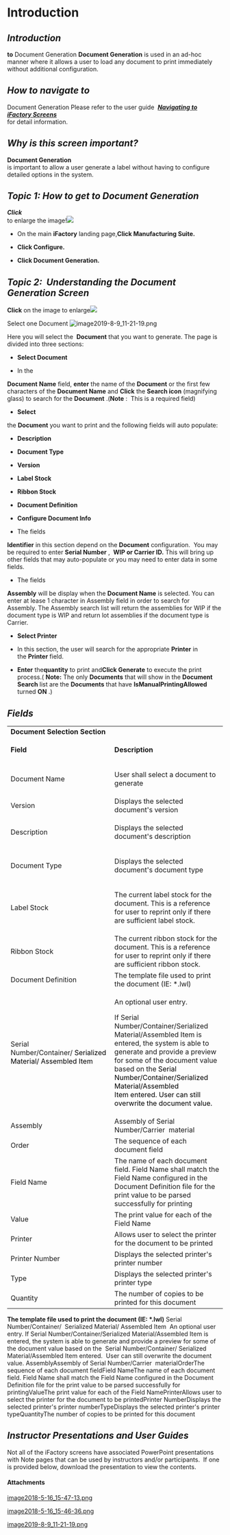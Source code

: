 # Introduction



## ***Introduction***  


**to**  Document Generation
**Document Generation** 
is used in an ad-hoc manner where it allows a user to load any document to print immediately without additional configuration.

## ***How to navigate to***  


Document Generation
Please refer to the user guide 
***[Navigating to iFactory Screens](/iFactory-JGP-MES/iFactory-JGP-MES-Home/iFactory-JGP-MS/CONTENT/General-Production/Printing/Document-Generation/User-Guide-%2D-Document-Generation.md)***  
for detail information.


## ***Why is this screen important?***  


**Document Generation**  
is important to allow a user generate a label without having to configure detailed options in the system.



## ***Topic 1: How to get to Document Generation***  


***Click***  
to enlarge the image!![](/.attachments/29918407.png)




- On the main
**iFactory** landing page,**Click Manufacturing Suite.** 
- **Click Configure.**

- **Click Document Generation.**



## ***Topic 2:  Understanding the Document Generation Screen***  


**Click** 
on the image to enlarge![](/.attachments/29918406.png)



Select one Document
![image2019-8-9_11-21-19.png](/.attachments/53773372.png)


Here you will select the 
**Document** that you want to generate. The page is divided into three sections:
- **Select Document**


- In the

**Document** **Name** field, **enter** the name of the **Document** or the first few characters of the **Document Name**  and **Click** the **Search icon** (magnifying glass) to search for the **Document** .(**Note** 
:  This is a required field)
- **Select**

the **Document** you want to print and the following fields will auto populate:
- **Description**


- **Document Type**


- **Version**


- **Label Stock**


- **Ribbon Stock**


- **Document Definition**




- **Configure Document Info**


- The fields

**Identifier** 
in this section depend on the **Document** configuration.  You may be required to enter **Serial Number** ,  **WIP or Carrier ID.**   This will bring up other fields that may auto-populate or you may need to enter data in some fields.

- The fields

**Assembly** will be display when the **Document Name** is selected. You can enter at lease 1 character in Assembly field in order to search for Assembly. The Assembly search list will return the assemblies for WIP if the document type is WIP and return lot assemblies if the document type is Carrier.
- **Select Printer**


- In this section, the user will search for the appropriate
**Printer** in the **Printer**  field.


- **Enter**
the**quantity**  to print and**Click Generate**  to execute the print process.(
**Note:** The only **Documents** that will show in the **Document Search** list are the **Documents** that have **IsManualPrintingAllowed** turned **ON** .)

## ***Fields***  


<table class="confluenceTable"><colgroup><col /><col /></colgroup><tbody><tr><td colspan="2" class="confluenceTd"><strong>Document Selection Section</strong></td></tr><tr><td class="confluenceTd"><p style="margin-left: 0.0px;"><strong>Field</strong></p></td><td class="confluenceTd"><p style="margin-left: 0.0px;"><strong>Description</strong></p></td></tr><tr><td class="confluenceTd"><p style="margin-left: 0.0px;">Document Name</p></td><td class="confluenceTd"><p style="margin-left: 0.0px;">User shall select a document to generate</p></td></tr><tr><td colspan="1" class="confluenceTd">Version</td><td colspan="1" class="confluenceTd">Displays the selected document's version</td></tr><tr><td colspan="1" class="confluenceTd"><p style="margin-left: 0.0px;">Description</p></td><td colspan="1" class="confluenceTd"><p style="margin-left: 0.0px;">Displays the selected document's description</p></td></tr><tr><td colspan="1" class="confluenceTd">Document Type</td><td colspan="1" class="confluenceTd"><p style="margin-left: 0.0px;">Displays the selected document's document type</p></td></tr><tr><td colspan="1" class="confluenceTd">Label Stock</td><td colspan="1" class="confluenceTd"><p style="margin-left: 0.0px;">The current label stock for the document. This is a reference for user to reprint only if there are sufficient label stock.</p></td></tr><tr><td colspan="1" class="confluenceTd">Ribbon Stock</td><td colspan="1" class="confluenceTd">The current ribbon stock for the document. This is a reference for user to reprint only if there are sufficient ribbon stock.</td></tr><tr><td colspan="1" class="confluenceTd">Document Definition</td><td colspan="1" class="confluenceTd">The template file used to print the document (IE: *.lwl)</td></tr><tr><td colspan="1" class="confluenceTd"><p style="margin-left: 0.0px;">Serial Number/Container/ <span style="color: rgb(0,0,0);">Serialized Material/ Assembled Item </span></p></td><td colspan="1" class="confluenceTd"><p style="margin-left: 0.0px;">An optional user entry.</p><p style="margin-left: 0.0px;">If Serial Number/Container/Serialized Material/Assembled Item is entered, the system is able to generate and provide a preview for some of the document value based on the <span style="color: rgb(0,0,0);">Serial Number/Container/</span><span style="color: rgb(0,0,0);">Serialized Material/Assembled Item</span><span style="color: rgb(0,0,0);"> entered. </span><span style="color: rgb(0,0,0);">User can still overwrite the document value.</span></p></td></tr><tr><td colspan="1" class="confluenceTd">Assembly</td><td colspan="1" class="confluenceTd">Assembly of Serial Number/Carrier  material</td></tr><tr><td colspan="1" class="confluenceTd">Order</td><td colspan="1" class="confluenceTd">The sequence of each document field</td></tr><tr><td colspan="1" class="confluenceTd">Field Name</td><td colspan="1" class="confluenceTd">The name of each document field. Field Name shall match the Field Name configured in the Document Definition file for the print value to be parsed successfully for printing</td></tr><tr><td colspan="1" class="confluenceTd">Value</td><td colspan="1" class="confluenceTd">The print value for each of the Field Name</td></tr><tr><td colspan="1" class="confluenceTd">Printer</td><td colspan="1" class="confluenceTd">Allows user to select the printer for the document to be printed</td></tr><tr><td colspan="1" class="confluenceTd">Printer Number</td><td colspan="1" class="confluenceTd">Displays the selected printer's printer number</td></tr><tr><td colspan="1" class="confluenceTd">Type</td><td colspan="1" class="confluenceTd">Displays the selected printer's printer type</td></tr><tr><td colspan="1" class="confluenceTd">Quantity</td><td colspan="1" class="confluenceTd">The number of copies to be printed for this document</td></tr></tbody></table>

**The template file used to print the document (IE: \*.lwl)** 
Serial Number/Container/ 
Serialized Material/ Assembled Item 
An optional user entry.
If Serial Number/Container/Serialized Material/Assembled Item is entered, the system is able to generate and provide a preview for some of the document value based on the 
Serial Number/Container/
Serialized Material/Assembled Item
entered. 
User can still overwrite the document value.
AssemblyAssembly of Serial Number/Carrier  materialOrderThe sequence of each document fieldField NameThe name of each document field. Field Name shall match the Field Name configured in the Document Definition file for the print value to be parsed successfully for printingValueThe print value for each of the Field NamePrinterAllows user to select the printer for the document to be printedPrinter NumberDisplays the selected printer's printer numberTypeDisplays the selected printer's printer typeQuantityThe number of copies to be printed for this document


## ***Instructor Presentations and User Guides***  


Not all of the iFactory screens have associated PowerPoint presentations with Note pages that can be used by instructors and/or participants.  If one is provided below, download the presentation to view the contents.


#### Attachments

[image2018-5-16_15-47-13.png](/.attachments/29918406.png)
[image2018-5-16_15-46-36.png](/.attachments/29918407.png)
[image2019-8-9_11-21-19.png](/.attachments/53773372.png)
